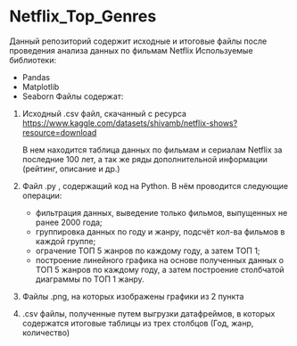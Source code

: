 # Netflix_Top_Genres
Данный репозиторий содержит исходные и итоговые файлы после проведения анализа данных по фильмам Netflix
Используемые библиотеки:
- Pandas
- Matplotlib
- Seaborn
Файлы содержат:

1. Исходный .csv файл, скачанный с ресурса https://www.kaggle.com/datasets/shivamb/netflix-shows?resource=download

   В нем находится таблица данных по фильмам и сериалам Netflix за последние 100 лет, а так же ряды дополнительной информации (рейтинг, описание и др.)

3. Файл .py , содержащий код на Python. В нём проводится следующие операции:
   - фильтрация данных, выведение только фильмов, выпущенных не ранее 2000 года;
   - группировка данных по году и жанру, подсчёт кол-ва фильмов в каждой группе;
   - ограчение ТОП 5 жанров по каждому году, а затем ТОП 1;
   - построение линейного графика на основе полученных данных о ТОП 5 жанров по каждому году, а затем построение столбчатой диаграммы по ТОП 1 жанру.
  
4. Файлы .png, на которых изображены графики из 2 пункта

5. .csv файлы, полученные путем выгрузки датафреймов, в которых содержатся итоговые таблицы из трех столбцов (Год, жанр, количество)
